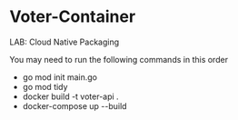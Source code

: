 # Voter-Container
 LAB: Cloud Native Packaging 


You may need to run the following commands in this order
- go mod init main.go
- go mod tidy
- docker build -t voter-api .
- docker-compose up --build
